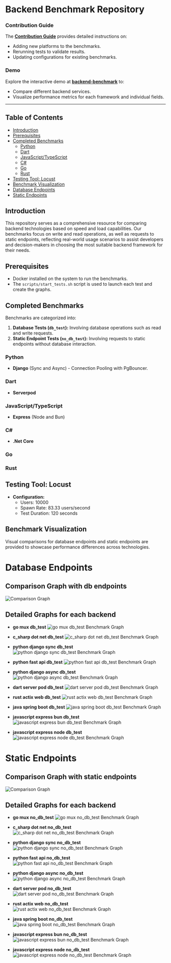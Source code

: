 # Backend Benchmark Repository

### Contribution Guide

The **[Contribution Guide](Contribution.md)** provides detailed instructions on:

- Adding new platforms to the benchmarks.
- Rerunning tests to validate results.
- Updating configurations for existing benchmarks.

### Demo

Explore the interactive demo at **[backend-benchmark](https://abdelaziz-mahdy.github.io/backend-benchmark/)** to:

- Compare different backend services.
- Visualize performance metrics for each framework and individual fields.

---

## Table of Contents

- [Introduction](#introduction)
- [Prerequisites](#prerequisites)
- [Completed Benchmarks](#completed-benchmarks)
  - [Python](#python)
  - [Dart](#dart)
  - [JavaScript/TypeScript](#javascripttypescript)
  - [C#](#c)
  - [Go](#go)
  - [Rust](#rust)
- [Testing Tool: Locust](#testing-tool-locust)
- [Benchmark Visualization](#benchmark-visualization)
- [Database Endpoints](#database-endpoints)
- [Static Endpoints](#static-endpoints)

## Introduction

This repository serves as a comprehensive resource for comparing backend technologies based on speed and load capabilities. Our benchmarks focus on write and read operations, as well as requests to static endpoints, reflecting real-world usage scenarios to assist developers and decision-makers in choosing the most suitable backend framework for their needs.

## Prerequisites

- Docker installed on the system to run the benchmarks.
- The `scripts/start_tests.sh` script is used to launch each test and create the graphs.

## Completed Benchmarks

Benchmarks are categorized into:

1. **Database Tests (`db_test`):** Involving database operations such as read and write requests.
2. **Static Endpoint Tests (`no_db_test`):** Involving requests to static endpoints without database interaction.

### Python

- **Django** (Sync and Async) - Connection Pooling with PgBouncer.

### Dart

- **Serverpod**

### JavaScript/TypeScript

- **Express** (Node and Bun)

### C#

- **.Net Core**

### Go

### Rust

## Testing Tool: Locust

- **Configuration:**
  - Users: 10000
  - Spawn Rate: 83.33 users/second
  - Test Duration: 120 seconds

## Benchmark Visualization

Visual comparisons for database endpoints and static endpoints are provided to showcase performance differences across technologies.

# Database Endpoints

## Comparison Graph with db endpoints

![Comparison Graph](comparison_graph_db_test.png?v=1757173395)

## Detailed Graphs for each backend

- **go mux db_test**
![go mux db_test Benchmark Graph](backends/go/mux/tests/results/db_test/graph.png?v=1757173395)

- **c_sharp dot net db_test**
![c_sharp dot net db_test Benchmark Graph](backends/c_sharp/dot-net/tests/results/db_test/graph.png?v=1757173395)

- **python django sync db_test**
![python django sync db_test Benchmark Graph](backends/python/django-sync/tests/results/db_test/graph.png?v=1757173395)

- **python fast api db_test**
![python fast api db_test Benchmark Graph](backends/python/fast-api/tests/results/db_test/graph.png?v=1757173395)

- **python django async db_test**
![python django async db_test Benchmark Graph](backends/python/django-async/tests/results/db_test/graph.png?v=1757173395)

- **dart server pod db_test**
![dart server pod db_test Benchmark Graph](backends/dart/server-pod/tests/results/db_test/graph.png?v=1757173395)

- **rust actix web db_test**
![rust actix web db_test Benchmark Graph](backends/rust/actix-web/tests/results/db_test/graph.png?v=1757173395)

- **java spring boot db_test**
![java spring boot db_test Benchmark Graph](backends/java/spring-boot/tests/results/db_test/graph.png?v=1757173395)

- **javascript express bun db_test**
![javascript express bun db_test Benchmark Graph](backends/javascript/express-bun/tests/results/db_test/graph.png?v=1757173395)

- **javascript express node db_test**
![javascript express node db_test Benchmark Graph](backends/javascript/express-node/tests/results/db_test/graph.png?v=1757173395)



# Static Endpoints

## Comparison Graph with static endpoints

![Comparison Graph](comparison_graph_no_db_test.png?v=1757173395)

## Detailed Graphs for each backend

- **go mux no_db_test**
![go mux no_db_test Benchmark Graph](backends/go/mux/tests/results/no_db_test/graph.png?v=1757173395)

- **c_sharp dot net no_db_test**
![c_sharp dot net no_db_test Benchmark Graph](backends/c_sharp/dot-net/tests/results/no_db_test/graph.png?v=1757173395)

- **python django sync no_db_test**
![python django sync no_db_test Benchmark Graph](backends/python/django-sync/tests/results/no_db_test/graph.png?v=1757173395)

- **python fast api no_db_test**
![python fast api no_db_test Benchmark Graph](backends/python/fast-api/tests/results/no_db_test/graph.png?v=1757173395)

- **python django async no_db_test**
![python django async no_db_test Benchmark Graph](backends/python/django-async/tests/results/no_db_test/graph.png?v=1757173395)

- **dart server pod no_db_test**
![dart server pod no_db_test Benchmark Graph](backends/dart/server-pod/tests/results/no_db_test/graph.png?v=1757173395)

- **rust actix web no_db_test**
![rust actix web no_db_test Benchmark Graph](backends/rust/actix-web/tests/results/no_db_test/graph.png?v=1757173395)

- **java spring boot no_db_test**
![java spring boot no_db_test Benchmark Graph](backends/java/spring-boot/tests/results/no_db_test/graph.png?v=1757173395)

- **javascript express bun no_db_test**
![javascript express bun no_db_test Benchmark Graph](backends/javascript/express-bun/tests/results/no_db_test/graph.png?v=1757173395)

- **javascript express node no_db_test**
![javascript express node no_db_test Benchmark Graph](backends/javascript/express-node/tests/results/no_db_test/graph.png?v=1757173395)


